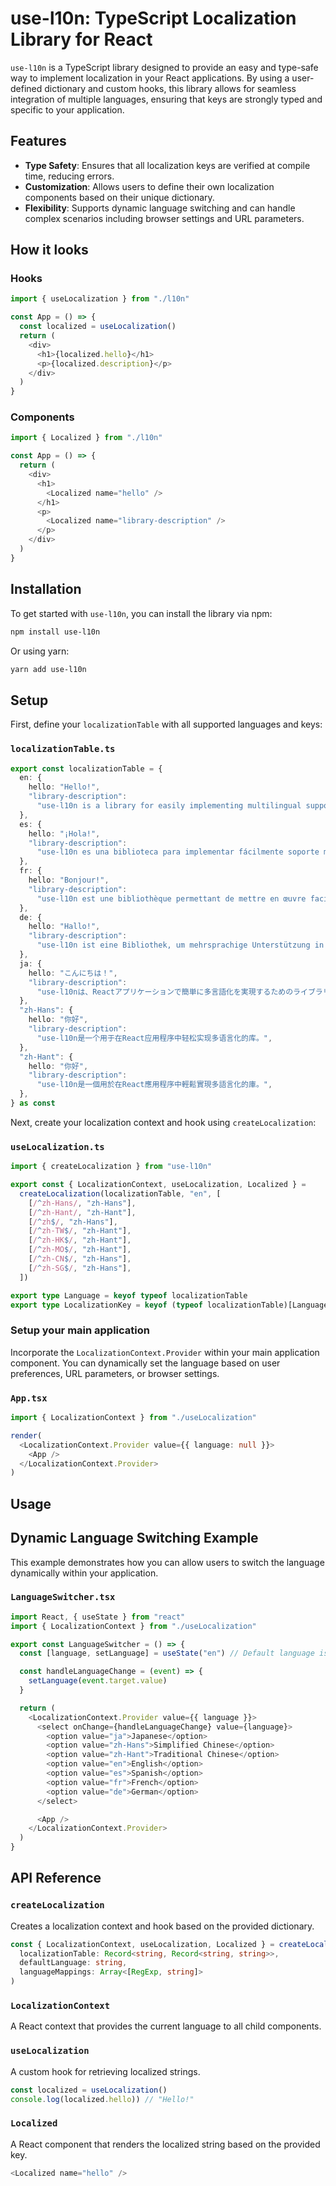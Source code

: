 # use-l10n: TypeScript Localization Library for React

`use-l10n` is a TypeScript library designed to provide an easy and type-safe way to implement localization in your React applications. By using a user-defined dictionary and custom hooks, this library allows for seamless integration of multiple languages, ensuring that keys are strongly typed and specific to your application.

## Features

- **Type Safety**: Ensures that all localization keys are verified at compile time, reducing errors.
- **Customization**: Allows users to define their own localization components based on their unique dictionary.
- **Flexibility**: Supports dynamic language switching and can handle complex scenarios including browser settings and URL parameters.

## How it looks

### Hooks

```typescript
import { useLocalization } from "./l10n"

const App = () => {
  const localized = useLocalization()
  return (
    <div>
      <h1>{localized.hello}</h1>
      <p>{localized.description}</p>
    </div>
  )
}
```

### Components

```typescript
import { Localized } from "./l10n"

const App = () => {
  return (
    <div>
      <h1>
        <Localized name="hello" />
      </h1>
      <p>
        <Localized name="library-description" />
      </p>
    </div>
  )
}
```

## Installation

To get started with `use-l10n`, you can install the library via npm:

```bash
npm install use-l10n
```

Or using yarn:

```bash
yarn add use-l10n
```

## Setup

First, define your `localizationTable` with all supported languages and keys:

### `localizationTable.ts`

```typescript
export const localizationTable = {
  en: {
    hello: "Hello!",
    "library-description":
      "use-l10n is a library for easily implementing multilingual support in React applications.",
  },
  es: {
    hello: "¡Hola!",
    "library-description":
      "use-l10n es una biblioteca para implementar fácilmente soporte multilingüe en aplicaciones React.",
  },
  fr: {
    hello: "Bonjour!",
    "library-description":
      "use-l10n est une bibliothèque permettant de mettre en œuvre facilement le multilinguisme dans les applications React.",
  },
  de: {
    hello: "Hallo!",
    "library-description":
      "use-l10n ist eine Bibliothek, um mehrsprachige Unterstützung in React-Anwendungen einfach zu implementieren.",
  },
  ja: {
    hello: "こんにちは！",
    "library-description":
      "use-l10nは、Reactアプリケーションで簡単に多言語化を実現するためのライブラリです。",
  },
  "zh-Hans": {
    hello: "你好",
    "library-description":
      "use-l10n是一个用于在React应用程序中轻松实现多语言化的库。",
  },
  "zh-Hant": {
    hello: "你好",
    "library-description":
      "use-l10n是一個用於在React應用程序中輕鬆實現多語言化的庫。",
  },
} as const
```

Next, create your localization context and hook using `createLocalization`:

### `useLocalization.ts`

```typescript
import { createLocalization } from "use-l10n"

export const { LocalizationContext, useLocalization, Localized } =
  createLocalization(localizationTable, "en", [
    [/^zh-Hans/, "zh-Hans"],
    [/^zh-Hant/, "zh-Hant"],
    [/^zh$/, "zh-Hans"],
    [/^zh-TW$/, "zh-Hant"],
    [/^zh-HK$/, "zh-Hant"],
    [/^zh-MO$/, "zh-Hant"],
    [/^zh-CN$/, "zh-Hans"],
    [/^zh-SG$/, "zh-Hans"],
  ])

export type Language = keyof typeof localizationTable
export type LocalizationKey = keyof (typeof localizationTable)[Language]
```

### Setup your main application

Incorporate the `LocalizationContext.Provider` within your main application component. You can dynamically set the language based on user preferences, URL parameters, or browser settings.

### `App.tsx`

```typescript
import { LocalizationContext } from "./useLocalization"

render(
  <LocalizationContext.Provider value={{ language: null }}>
    <App />
  </LocalizationContext.Provider>
)
```

## Usage

## Dynamic Language Switching Example

This example demonstrates how you can allow users to switch the language dynamically within your application.

### `LanguageSwitcher.tsx`

```typescript
import React, { useState } from "react"
import { LocalizationContext } from "./useLocalization"

export const LanguageSwitcher = () => {
  const [language, setLanguage] = useState("en") // Default language is English

  const handleLanguageChange = (event) => {
    setLanguage(event.target.value)
  }

  return (
    <LocalizationContext.Provider value={{ language }}>
      <select onChange={handleLanguageChange} value={language}>
        <option value="ja">Japanese</option>
        <option value="zh-Hans">Simplified Chinese</option>
        <option value="zh-Hant">Traditional Chinese</option>
        <option value="en">English</option>
        <option value="es">Spanish</option>
        <option value="fr">French</option>
        <option value="de">German</option>
      </select>

      <App />
    </LocalizationContext.Provider>
  )
}
```

## API Reference

### `createLocalization`

Creates a localization context and hook based on the provided dictionary.

```typescript
const { LocalizationContext, useLocalization, Localized } = createLocalization(
  localizationTable: Record<string, Record<string, string>>,
  defaultLanguage: string,
  languageMappings: Array<[RegExp, string]>
)
```

### `LocalizationContext`

A React context that provides the current language to all child components.

### `useLocalization`

A custom hook for retrieving localized strings.

```typescript
const localized = useLocalization()
console.log(localized.hello)) // "Hello!"
```

### `Localized`

A React component that renders the localized string based on the provided key.

```typescript
<Localized name="hello" />
```
